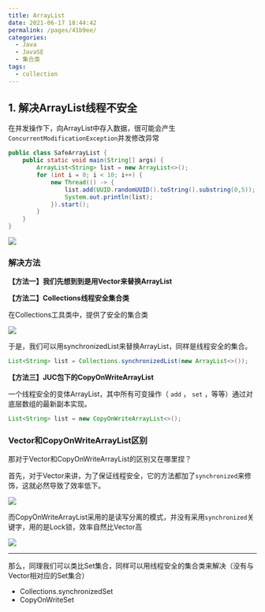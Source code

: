 ```yaml
---
title: ArrayList
date: 2021-06-17 18:44:42
permalink: /pages/41b9ee/
categories:
  - Java
  - JavaSE
  - 集合类
tags:
  - collection
---
```


## 1. 解决ArrayList线程不安全

在并发操作下，向ArrayList中存入数据，很可能会产生`ConcurrentModificationException`并发修改异常

```java
public class SafeArrayList {
    public static void main(String[] args) {
        ArrayList<String> list = new ArrayList<>();
        for (int i = 0; i < 10; i++) {
            new Thread(() -> {
                list.add(UUID.randomUUID().toString().substring(0,5));
                System.out.println(list);
            }).start();
        }
    }
}
```

![](https://iqqcode-blog.oss-cn-beijing.aliyuncs.com/img-2021-later/20210617203626.png)



### 解决方法

**【方法一】我们先想到到是用Vector来替换ArrayList**

**【方法二】Collections线程安全集合类**

在Collections工具类中，提供了安全的集合类

![](https://iqqcode-blog.oss-cn-beijing.aliyuncs.com/img-2021-later/20210617195838.png)

于是，我们可以用synchronizedList来替换ArrayList，同样是线程安全的集合。

```java
List<String> list = Collections.synchronizedList(new ArrayList<>());
```

**【方法三】JUC包下的CopyOnWriteArrayList**

一个线程安全的变体ArrayList，其中所有可变操作（  `add` ， `set` ，等等）通过对底层数组的最新副本实现。 

```java
List<String> list = new CopyOnWriteArrayList<>();
```

### Vector和CopyOnWriteArrayList区别

那对于Vector和CopyOnWriteArrayList的区别又在哪里捏？

首先，对于Vector来讲，为了保证线程安全，它的方法都加了`synchronized`来修饰，这就必然导致了效率低下。

![](https://iqqcode-blog.oss-cn-beijing.aliyuncs.com/img-2021-later/20210617195843.png)

而CopyOnWriteArrayList采用的是读写分离的模式，并没有采用`synchronized`关键字，用的是Lock锁，效率自然比Vector高

![](https://iqqcode-blog.oss-cn-beijing.aliyuncs.com/img-2021-later/20210617195851.png)

 

------------------

那么，同理我们可以类比Set集合，同样可以用线程安全的集合类来解决（没有与Vector相对应的Set集合）

- Collections.synchronizedSet
- CopyOnWriteSet